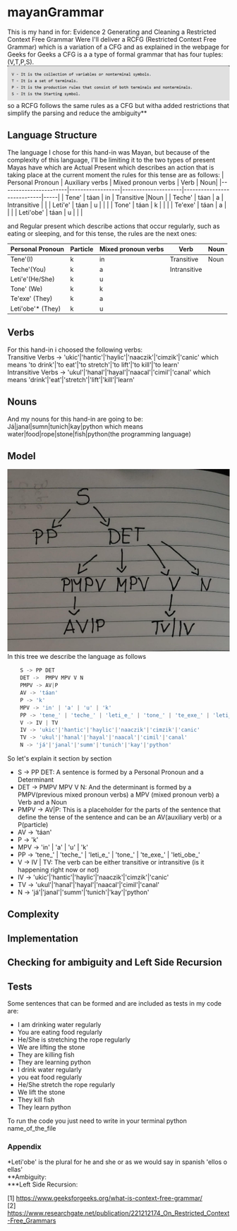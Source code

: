 # mayanGrammar
This is my hand in for:  Evidence 2 Generating and Cleaning a Restricted Context Free Grammar 
Were I'll deliver a RCFG (Restricted Context Free Grammar) which is a variation of a CFG and as explained in the webpage for Geeks for Geeks a CFG is a a type of formal grammar that has four tuples: (V,T,P,S). <br />
![alt text](https://github.com/elunacado/mayanGrammar/blob/main/rcfg.png)
so a RCFG follows the same rules as a CFG but witha added restrictions that simplify the parsing and reduce the ambiguity**

## Language Structure 
The language I chose for this hand-in was Mayan, but because of the complexity of this language, I'll be limiting it to the two types of present Mayas have which are Actual Present which describes an action that is taking place at the current moment the rules for this tense are as follows:
| Personal Pronoun     | Auxiliary verbs   | Mixed pronoun verbs | Verb                       | Noun|
|-----------------------|------------------|---------------------|----------------------------|-----|
| Tene'                 | táan             | in                  |   Transitive               |Noun |
| Teche'                | táan             | a                   |   Intransitive             |     |
| Leti'e'               | táan             | u                   |                            |     |
| Tone'                 | táan             | k                   |                            |     |
| Te'exe'               | táan             | a                   |                            |     |
| Leti'obe'             | táan             | u                   |                            |     |

and  Regular present which describe actions that occur regularly, such as eating or sleeping, and for this tense, the rules are the next ones:

| Personal Pronoun      | Particle        | Mixed pronoun verbs | Verb                       | Noun |
|-----------------------|-----------------|---------------------|----------------------------|------|
| Tene'(I)              | k               | in                  |   Transitive               | Noun |
| Teche'(You)           | k               | a                   |   Intransitive             |      |
| Leti'e'(He/She)       | k               | u                   |                            |      |
| Tone' (We)            | k               | k                   |                            |      |
| Te'exe' (They)        | k               | a                   |                            |      | 
| Leti'obe'* (They)     | k               | u                   |                            |      |


## Verbs
For this hand-in i choosed the following verbs: <br />
Transitive Verbs -> 'ukic'|'hantic'|'haylic'|'naaczik'|'cimzik'|'canic' which means 'to drink'|'to eat'|'to stretch'|'to lift'|'to kill'|'to learn' <br />
Intransitive Verbs -> 'ukul'|'hanal'|'hayal'|'naacal'|'cimil'|'canal' which means 'drink'|'eat'|'stretch'|'lift'|'kill'|'learn' <br />

## Nouns
And my nouns for this hand-in are going to be: <br />
Já|janal|sumn|tunich|kay|python which means water|food|rope|stone|fish|python(the programming language) <br />

## Model
![alt text](https://github.com/elunacado/mayanGrammar/blob/main/officialTree.jpg)
In this tree we describe the language as follows 
```python
    S -> PP DET
    DET ->  PMPV MPV V N
    PMPV -> AV|P
    AV -> 'táan'                                                    
    P -> 'k'
    MPV -> 'in' | 'a' | 'u' | 'k'
    PP -> 'tene_' | 'teche_' | 'leti_e_' | 'tone_' | 'te_exe_' | 'leti_obe_'
    V -> IV | TV                              
    IV -> 'ukic'|'hantic'|'haylic'|'naaczik'|'cimzik'|'canic' 
    TV -> 'ukul'|'hanal'|'hayal'|'naacal'|'cimil'|'canal'
    N -> 'já'|'janal'|'summ'|'tunich'|'kay'|'python'
```
So let's explain it section by section
* S -> PP DET: A sentence is formed by a Personal Pronoun and a Determinant
* DET -> PMPV MPV V N: And the determinant is formed by a PMPV(previous mixed pronoun verbs) a MPV (mixed pronoun verb) a Verb and a Noun
* PMPV -> AV|P: This is a placeholder for the parts of the sentence that define the tense of the sentence and can be an AV(auxiliary verb) or a P(particle)
* AV -> 'táan'
* P  -> 'k'
* MPV -> 'in' | 'a' | 'u' | 'k'
* PP -> 'tene_' | 'teche_' | 'leti_e_' | 'tone_' | 'te_exe_' | 'leti_obe_'
* V -> IV | TV: The verb can be either transitive or intransitive (is it happening right now or not)
* IV -> 'ukic'|'hantic'|'haylic'|'naaczik'|'cimzik'|'canic'
* TV -> 'ukul'|'hanal'|'hayal'|'naacal'|'cimil'|'canal'
* N -> 'já'|'janal'|'summ'|'tunich'|'kay'|'python'
  
## Complexity

## Implementation

## Checking for ambiguity and Left Side Recursion

## Tests
Some sentences that can be formed and are included as tests in my code are:
* I am drinking water regularly
* You are eating food regularly
* He/She is stretching the rope regularly
* We are lifting the stone
* They are killing fish
* They are learning python
* I drink water regularly
* you eat food regularly
* He/She stretch the rope regularly
* We lift the stone
* They kill fish
* They learn python

To run the code you just need to write in your terminal python name_of_the_file

### Appendix
*Leti'obe' is the plural for he and she or as we would say in spanish 'ellos o ellas' <br />
**Ambiguity: <br />
***Left Side Recursion: <br />

[1] https://www.geeksforgeeks.org/what-is-context-free-grammar/ <br />
[2] https://www.researchgate.net/publication/221212174_On_Restricted_Context-Free_Grammars
